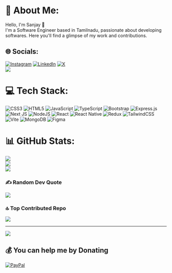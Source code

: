 # 💫 About Me:
Hello, I'm Sanjay 👋<br>I'm a Software Engineer based in Tamilnadu, passionate about developing softwares. Here you'll find a glimpse of my work and contributions.


## 🌐 Socials:
[![Instagram](https://img.shields.io/badge/Instagram-%23E4405F.svg?logo=Instagram&logoColor=white)](https://instagram.com/isanjay_ranganathan) [![LinkedIn](https://img.shields.io/badge/LinkedIn-%230077B5.svg?logo=linkedin&logoColor=white)](https://linkedin.com/in/sanjayranganathan) [![X](https://img.shields.io/badge/X-black.svg?logo=X&logoColor=white)](https://x.com/iam_sanjay_01) <br/>
![](https://github-readme-stats.vercel.app/api?username=dev-sanjay01&theme=dracula&hide_border=false&include_all_commits=false&count_private=false)<br/>

# 💻 Tech Stack:
![CSS3](https://img.shields.io/badge/css3-%231572B6.svg?style=flat&logo=css3&logoColor=white) ![HTML5](https://img.shields.io/badge/html5-%23E34F26.svg?style=flat&logo=html5&logoColor=white) ![JavaScript](https://img.shields.io/badge/javascript-%23323330.svg?style=flat&logo=javascript&logoColor=%23F7DF1E) ![TypeScript](https://img.shields.io/badge/typescript-%23007ACC.svg?style=flat&logo=typescript&logoColor=white) ![Bootstrap](https://img.shields.io/badge/bootstrap-%238511FA.svg?style=flat&logo=bootstrap&logoColor=white) ![Express.js](https://img.shields.io/badge/express.js-%23404d59.svg?style=flat&logo=express&logoColor=%2361DAFB) ![Next JS](https://img.shields.io/badge/Next-black?style=flat&logo=next.js&logoColor=white) ![NodeJS](https://img.shields.io/badge/node.js-6DA55F?style=flat&logo=node.js&logoColor=white) ![React](https://img.shields.io/badge/react-%2320232a.svg?style=flat&logo=react&logoColor=%2361DAFB) ![React Native](https://img.shields.io/badge/react_native-%2320232a.svg?style=flat&logo=react&logoColor=%2361DAFB) ![Redux](https://img.shields.io/badge/redux-%23593d88.svg?style=flat&logo=redux&logoColor=white) ![TailwindCSS](https://img.shields.io/badge/tailwindcss-%2338B2AC.svg?style=flat&logo=tailwind-css&logoColor=white) ![Vite](https://img.shields.io/badge/vite-%23646CFF.svg?style=flat&logo=vite&logoColor=white) ![MongoDB](https://img.shields.io/badge/MongoDB-%234ea94b.svg?style=flat&logo=mongodb&logoColor=white) ![Figma](https://img.shields.io/badge/figma-%23F24E1E.svg?style=flat&logo=figma&logoColor=white)
# 📊 GitHub Stats:
![](https://github-readme-stats.vercel.app/api?username=dev-sanjay01&theme=dracula&hide_border=false&include_all_commits=false&count_private=false)<br/>
![](https://github-readme-streak-stats.herokuapp.com/?user=dev-sanjay01&theme=dracula&hide_border=false)<br/>
![](https://github-readme-stats.vercel.app/api/top-langs/?username=dev-sanjay01&theme=dracula&hide_border=false&include_all_commits=false&count_private=false&layout=compact)

### ✍️ Random Dev Quote
![](https://quotes-github-readme.vercel.app/api?type=horizontal&theme=radical)

### 🔝 Top Contributed Repo
![](https://github-contributor-stats.vercel.app/api?username=dev-sanjay01&limit=5&theme=dark&combine_all_yearly_contributions=true)

---
[![](https://visitcount.itsvg.in/api?id=dev-sanjay01&icon=4&color=0)](https://visitcount.itsvg.in)

  ## 💰 You can help me by Donating
  [![PayPal](https://img.shields.io/badge/PayPal-00457C?style=for-the-badge&logo=paypal&logoColor=white)](https://paypal.me/sanjsun?country.x=IN&locale.x=en_GB) 

  
